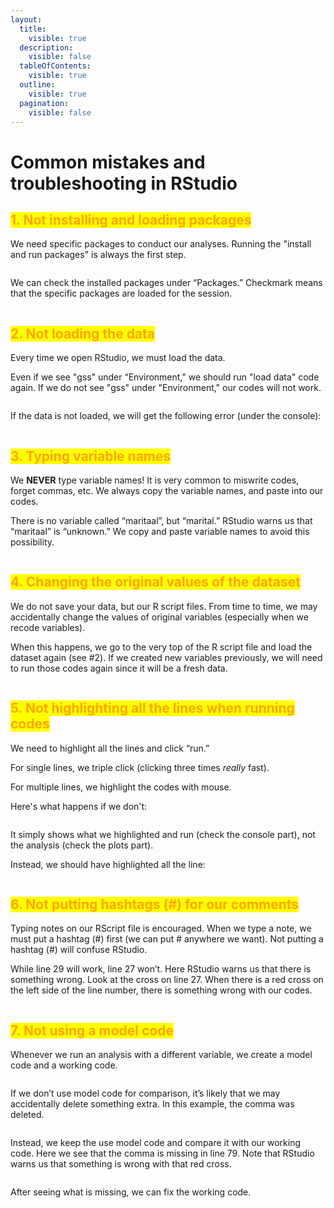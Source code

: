 ```yaml
---
layout:
  title:
    visible: true
  description:
    visible: false
  tableOfContents:
    visible: true
  outline:
    visible: true
  pagination:
    visible: false
---
```


# Common mistakes and troubleshooting in RStudio

## <mark style="color:orange;">1. Not installing and loading packages</mark>

We need specific packages to conduct our analyses. Running the "install and run packages" is always the first step.

<figure><img src="../../../.gitbook/assets/image (3) (1) (1) (1).png" alt=""><figcaption></figcaption></figure>

We can check the installed packages under “Packages.” Checkmark means that the specific packages are loaded for the session.

<figure><img src="../../../.gitbook/assets/image (4) (1) (1).png" alt=""><figcaption></figcaption></figure>

## <mark style="color:orange;">2. Not loading the data</mark>

Every time we open RStudio, we must load the data.

Even if we see "gss" under “Environment,” we should run "load data" code again. If we do not see "gss" under "Environment," our codes will not work.

<figure><img src="../../../.gitbook/assets/image (5) (1) (1).png" alt=""><figcaption></figcaption></figure>

If the data is not loaded, we will get the following error (under the console):

<figure><img src="../../../.gitbook/assets/image (6).png" alt=""><figcaption></figcaption></figure>

## <mark style="color:orange;">3. Typing variable names</mark>

We **NEVER** type variable names! It is very common to miswrite codes, forget commas, etc. We always copy the variable names, and paste into our codes.

There is no variable called “maritaal”, but “marital.” RStudio warns us that “maritaal” is “unknown.” We copy and paste variable names to avoid this possibility.

<figure><img src="../../../.gitbook/assets/image (8).png" alt=""><figcaption></figcaption></figure>

## <mark style="color:orange;">4. Changing the original values of the dataset</mark>

We do not save your data, but our R script files. From time to time, we may accidentally change the values of original variables (especially when we recode variables).&#x20;

When this happens, we go to the very top of the R script file and load the dataset again (see #2). If we created new variables previously, we will need to run those codes again since it will be a fresh data.

<figure><img src="../../../.gitbook/assets/ss_2024-07-22 11.20.29.png" alt=""><figcaption></figcaption></figure>

## <mark style="color:orange;">5. Not highlighting all the lines when running codes</mark>

We need to highlight all the lines and click “run.”

For single lines, we triple click (clicking three times _really_ fast).

For multiple lines, we highlight the codes with mouse.

Here's what happens if we don't:

<figure><img src="../../../.gitbook/assets/image (1) (1) (1) (1) (1) (1) (1).png" alt=""><figcaption></figcaption></figure>

It simply shows what we highlighted and run (check the console part), not the analysis (check the plots part).

Instead, we should have highlighted all the line:

<figure><img src="../../../.gitbook/assets/ss_2024-07-22 11.41.45.png" alt=""><figcaption></figcaption></figure>

## <mark style="color:orange;">6. Not putting hashtags (#) for our comments</mark>

Typing notes on our RScript file is encouraged. When we type a note, we must put a hashtag (#) first (we can put # anywhere we want). Not putting a hashtag (#) will confuse RStudio.

While line 29 will work, line 27 won’t. Here RStudio warns us that there is something wrong. Look at the cross on line 27. When there is a red cross on the left side of the line number, there is something wrong with our codes.

<figure><img src="../../../.gitbook/assets/image (2) (1) (1) (1) (1).png" alt=""><figcaption></figcaption></figure>

## <mark style="color:orange;">7. Not using a model code</mark>

Whenever we run an analysis with a different variable, we  create a model code and a working code.

<figure><img src="../../../.gitbook/assets/image (5).png" alt=""><figcaption></figcaption></figure>

If we don’t use model code for comparison, it’s likely that we may accidentally delete something extra. In this example, the comma was deleted.

<figure><img src="../../../.gitbook/assets/image (1) (1) (1).png" alt=""><figcaption></figcaption></figure>

Instead, we keep the use model code and compare it with our working code. Here we see that the comma is missing in line 79. Note that RStudio warns us that something is wrong with that red cross.

<figure><img src="../../../.gitbook/assets/image (3) (1).png" alt=""><figcaption></figcaption></figure>

After seeing what is missing, we can fix the working code.

<figure><img src="../../../.gitbook/assets/image (4) (1).png" alt=""><figcaption></figcaption></figure>
